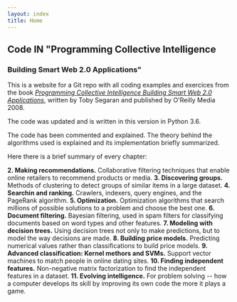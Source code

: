 ```yaml
---
layout: index
title: Home
---
```


## Code IN "Programming Collective Intelligence
### Building Smart Web 2.0 Applications"

This is a website for a Git repo with all coding examples and exercices from the book [_Programming Collective Intelligence Building Smart Web 2.0 Applications_](http://shop.oreilly.com/product/9780596529321.do), written by Toby Segaran and published by O'Reilly Media 2008. 

The code was updated and is written in this version in Python 3.6.

The code has been commented and explained. The theory behind the algorithms used is explained and its implementation briefly summarized.

Here there is a brief summary of every chapter:


**2. Making recommendations.** Collaborative filtering techniques that enable online retailers to recommend products or media.
**3. Discovering groups.** Methods of clustering to detect groups of similar items in a large dataset.
**4. Searchin and ranking.** Crawlers, indexers, query engines, and the PageRank algorithm.
**5. Optimization.** Optimization algorithms that search millions of possible solutions to a problem and choose the best one.
**6. Document filtering.** Bayesian filtering, used in spam filters for classifying documents based on word types and other features.
**7. Modeling with decision trees.** Using decision trees not only to make predictions, but to model the way decisions are made.
**8. Building price models.** Predicting numerical values rather than classifications to build price models.
**9. Advanced classification: Kernel methors and SVMs.** Support vector machines to match people in online dating sites.
**10. Finding independent features.** Non-negative matrix factorization to find the independent features in a dataset.
**11. Evolving intelligence.** For problem solving -- how a computer develops its skill by improving its own code the more it plays a game.
